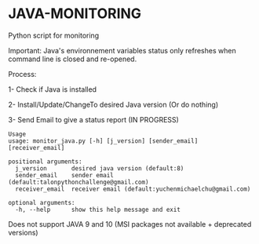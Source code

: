 # JAVA-MONITORING
Python script for monitoring 

Important: Java's environnement variables status only refreshes when command line is closed and re-opened.

Process:

1- Check if Java is installed

2- Install/Update/ChangeTo desired Java version (Or do nothing)

3- Send Email to give a status report (IN PROGRESS)
```
Usage
usage: monitor_java.py [-h] [j_version] [sender_email] [receiver_email]

positional arguments:
  j_version       desired java version (default:8)
  sender_email    sender email (default:talonpythonchallenge@gmail.com)
  receiver_email  receiver email (default:yuchenmichaelchu@gmail.com)

optional arguments:
  -h, --help      show this help message and exit
```
Does not support JAVA 9 and 10 (MSI packages not available + deprecated versions)
